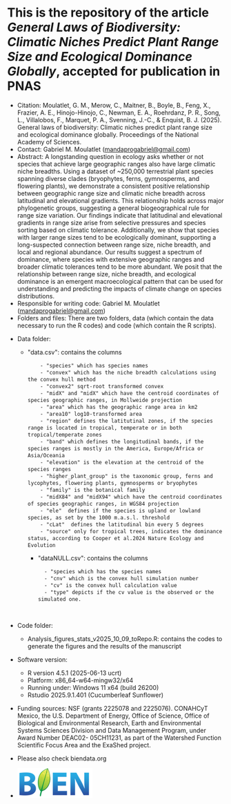 # This is the repository of the article *General Laws of Biodiversity: Climatic Niches Predict Plant Range Size and Ecological Dominance Globally*, accepted for publication in PNAS

- Citation: Moulatlet, G. M., Merow, C., Maitner, B., Boyle, B., Feng, X., Frazier, A. E., Hinojo-Hinojo, C., Newman, E. A., Roehrdanz, P. R., Song, L., Villalobos, F., Marquet, P. A., Svenning, J.-C., & Enquist, B. J. (2025). General laws of biodiversity: Climatic niches predict plant range size and ecological dominance globally. Proceedings of the National Academy of Sciences.
﻿
- Contact: Gabriel M. Moulatlet (mandaprogabriel@gmail.com)
﻿
- Abstract: A longstanding question in ecology asks whether or not species that achieve large geographic ranges also have large climatic niche breadths. Using a dataset of ~250,000 terrestrial plant species spanning diverse clades (bryophytes, ferns, gymnosperms, and flowering plants), we demonstrate a consistent positive relationship between geographic range size and climatic niche breadth across latitudinal and elevational gradients. This relationship holds across major phylogenetic groups, suggesting a general biogeographical rule for range size variation. Our findings indicate that latitudinal and elevational gradients in range size arise from selective pressures and species sorting based on climatic tolerance. Additionally, we show that species with larger range sizes tend to be ecologically dominant, supporting a long-suspected connection between range size, niche breadth, and local and regional abundance. Our results suggest a spectrum of dominance, where species with extensive geographic ranges and broader climatic tolerances tend to be more abundant. We posit that the relationship between range size, niche breadth, and ecological dominance is an emergent macroecological pattern that can be used for understanding and predicting the impacts of climate change on species distributions.
﻿
- Responsible for writing code: Gabriel M. Moulatlet (mandaprogabriel@gmail.com)
﻿
- Folders and files: There are two folders, data (which contain the data necessary to run the R codes) and code (which contain the R scripts).
﻿
* Data folder:
  * "data.csv": contains the columns
    
			- "species" which has species names
			- "convex" which has the niche breadth calculations using the convex hull method
			- "convex2" sqrt-root transformed convex
			- "midX" and "midX" which have the centroid coordinates of species geographic ranges, in Mollweide projection
			- "area" which has the geographic range area in km2
			- "area10" log10-transformed area
			- "region" defines the latitutinal zones, if the species range is located in tropical, temperate or in both tropical/temperate zones
			- "band" which defines the longitudinal bands, if the species ranges is mostly in the America, Europe/Africa or Asia/Oceania
			- "elevation" is the elevation at the centroid of the species ranges
			- "higher_plant_group" is the taxonomic group, ferns and lycophytes, flowering plants, gymnosperms or bryophytes
			- "family" is the botanical family
			- "midX84" and "midX94" which have the centroid coordinates of species geographic ranges, in WGS84 projection
			- "ele"  defines if the species is upland or lowland species, as set by the 1000 m.a.s.l. threshold
			- "cLat"  defines the latitudinal bin every 5 degrees
			- "source" only for tropical trees, indicates the dominance status, according to Cooper et al.2024 Nature Ecology and Evolution

	* "dataNULL.csv": contains the columns
     
			- "species which has the species names
			- "cnv" which is the convex hull simulation number
			- "cv" is the convex hull calculation value
			- "type" depicts if the cv value is the observed or the simulated one.
﻿
* Code folder:
    * Analysis_figures_stats_v2025_10_09_toRepo.R: contains the codes to generate the figures and the results of the manuscript

 
* Software version:
   - R version 4.5.1 (2025-06-13 ucrt)
   - Platform: x86_64-w64-mingw32/x64
   - Running under: Windows 11 x64 (build 26200)
   - Rstudio 2025.9.1.401 (Cucumberleaf Sunflower)

* Funding sources: NSF (grants 2225078 and 2225076). CONAHCyT Mexico, the U.S. Department of Energy, Office of Science, Office of Biological and Environmental Research, Earth and Environmental Systems Sciences Division and Data Management Program, under Award Number DEAC02- 05CH11231, as part of the Watershed Function Scientific Focus Area and the ExaShed project.

* Please also check biendata.org
* ![bien](bien.png)

